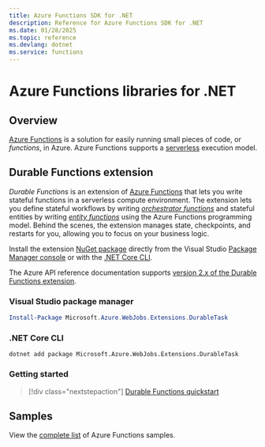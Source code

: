 ```yaml
---
title: Azure Functions SDK for .NET
description: Reference for Azure Functions SDK for .NET
ms.date: 01/28/2025
ms.topic: reference
ms.devlang: dotnet
ms.service: functions
---
```

# Azure Functions libraries for .NET

## Overview

[Azure Functions](/azure/azure-functions/functions-overview) is a solution for easily running small pieces of code, or _functions_, in Azure. Azure Functions supports a [serverless](https://azure.microsoft.com/solutions/serverless/) execution model.

## Durable Functions extension

*Durable Functions* is an extension of [Azure Functions](/azure/azure-functions/functions-overview) that lets you write stateful functions in a serverless compute environment. The extension lets you define stateful workflows by writing [*orchestrator functions*](/azure/azure-functions/durable/durable-functions-orchestrations) and stateful entities by writing [*entity functions*](/azure/azure-functions/durable/durable-functions-entities) using the Azure Functions programming model. Behind the scenes, the extension manages state, checkpoints, and restarts for you, allowing you to focus on your business logic.

Install the extension [NuGet package](https://www.nuget.org/packages/Microsoft.Azure.WebJobs.Extensions.DurableTask) directly from the Visual Studio [Package Manager console][PackageManager] or with the [.NET Core CLI][DotNetCLI].

The Azure API reference documentation supports [version 2.x of the Durable Functions extension](/dotnet/api/overview/azure/functions/runtime). 

### Visual Studio package manager

```powershell
Install-Package Microsoft.Azure.WebJobs.Extensions.DurableTask
```

### .NET Core CLI

```dotnetcli
dotnet add package Microsoft.Azure.WebJobs.Extensions.DurableTask
```

### Getting started

> [!div class="nextstepaction"]
> [Durable Functions quickstart](/azure/azure-functions/durable/durable-functions-create-first-csharp)

## Samples

View the [complete list](/samples/browse/?products=azure-functions&languages=csharp) of Azure Functions samples.

[PackageManager]: /nuget/tools/package-manager-console
[DotNetCLI]: /dotnet/core/tools/dotnet-add-package